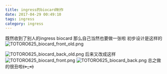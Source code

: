 ```yaml
---
title: ingress的biocard制作
date: 2017-04-29 00:49:10
tags: ingress
category: ingress
---
```

既然收到了别人的ingress biocard
那么自己当然也要做一张啦
初步设计是这样的
![TOTORO625_biocard_front_old.png][1]


<!--more-->


![TOTORO625_biocard_back_old.png][2]
后来又改成这样
![TOTORO625_biocard_front.png][3]
![TOTORO625_biocard_back.png][4]
总之做的很丑啦~~~~(>_<)~~~~




  [1]: https://img.totoro.pub/blog/ingress/jErk.png
  [2]: https://img.totoro.pub/blog/ingress/jyM9.png
  [3]: https://img.totoro.pub/blog/ingress/jrbH.png
  [4]: https://img.totoro.pub/blog/ingress/jUAW.png